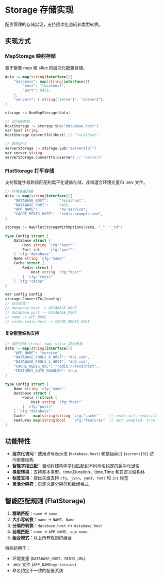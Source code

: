 # Storage 存储实现

配置管理的存储实现，支持层次化访问和类型转换。

## 实现方式

### MapStorage 映射存储

基于嵌套 map 和 slice 的层次化配置存储。

```go
data := map[string]interface{}{
    "database": map[string]interface{}{
        "host": "localhost",
        "port": 5432,
    },
    "servers": []string{"server1", "server2"},
}

storage := NewMapStorage(data)

// 访问嵌套值
hostStorage := storage.Sub("database.host")
var host string
hostStorage.ConvertTo(&host) // "localhost"

// 数组访问
serverStorage := storage.Sub("servers[0]")
var server string
serverStorage.ConvertTo(&server) // "server1"
```

### FlatStorage 打平存储

支持智能字段路径匹配的扁平化键值存储，非常适合环境变量和 .env 文件。

```go
// 环境变量风格
data := map[string]interface{}{
    "DATABASE_HOST":     "localhost",
    "DATABASE_PORT":     5432,
    "APP_NAME":          "my-service",
    "CACHE_REDIS_HOST":  "redis.example.com",
}

storage := NewFlatStorageWithOptions(data, "_", "_%d")

type Config struct {
    Database struct {
        Host string `cfg:"host"`
        Port int    `cfg:"port"`
    } `cfg:"database"`
    Name string `cfg:"name"`
    Cache struct {
        Redis struct {
            Host string `cfg:"host"`
        } `cfg:"redis"`
    } `cfg:"cache"`
}

var config Config
storage.ConvertTo(&config)
// 自动匹配：
// database.host -> DATABASE_HOST
// database.port -> DATABASE_PORT  
// name -> APP_NAME
// cache.redis.host -> CACHE_REDIS_HOST
```

#### 复杂嵌套结构支持

```go
// 同时支持 struct、map、slice 混合嵌套
data := map[string]interface{}{
    "APP_NAME": "service",
    "DATABASE_POOLS_0_HOST": "db1.com",
    "DATABASE_POOLS_1_HOST": "db2.com", 
    "CACHE_REDIS_URL": "redis://localhost",
    "FEATURES_AUTH_ENABLED": true,
}

type Config struct {
    Name string `cfg:"name"`
    Database struct {
        Pools []struct {
            Host string `cfg:"host"`
        } `cfg:"pools"`
    } `cfg:"database"`
    Cache    map[string]string `cfg:"cache"`    // redis_url: redis://localhost
    Features map[string]bool   `cfg:"features"` // auth_enabled: true
}
```

## 功能特性

- **层次化访问**：使用点号表示法 (`database.host`) 和数组索引 (`servers[0]`) 访问嵌套结构
- **智能字段匹配**：自动将结构体字段匹配到不同命名约定的扁平化键名
- **类型转换**：支持基本类型、time.Duration、time.Time 和自定义结构体
- **标签支持**：按优先级支持 `cfg`、`json`、`yaml`、`toml` 和 `ini` 标签
- **灵活分隔符**：自定义键分隔符和数组格式

## 智能匹配规则 (FlatStorage)

1. **精确匹配**：`name` → `name`
2. **大小写转换**：`name` → `NAME`、`Name`
3. **分隔符转换**：`database.host` ↔ `database_host`
4. **前缀匹配**：`name` → `APP_NAME`、`app_name`
5. **组合模式**：以上所有规则的组合

特别适用于：
- 环境变量 (`DATABASE_HOST`、`REDIS_URL`)
- .env 文件 (`APP_NAME=my-service`)
- 命名约定不一致的配置系统
